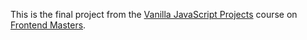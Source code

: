 This is the final project from the [Vanilla JavaScript Projects](https://frontendmasters.com/courses/javascript-projects/) course on [Frontend Masters](https://frontendmasters.com/).
